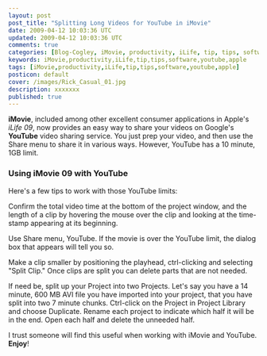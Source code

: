 ```yaml
---           
layout: post
post_title: "Splitting Long Videos for YouTube in iMovie"
date: 2009-04-12 10:03:36 UTC
updated: 2009-04-12 10:03:36 UTC
comments: true
categories: [Blog-Cogley, iMovie, productivity, iLife, tip, tips, software, youtube, apple]
keywords: iMovie,productivity,iLife,tip,tips,software,youtube,apple
tags: [iMovie,productivity,iLife,tip,tips,software,youtube,apple]
posticon: default
cover: /images/Rick_Casual_01.jpg
description: xxxxxxx
published: true
---
```

 

**iMovie**, included among other excellent consumer applications in Apple's _iLife 09_, now provides an easy way to share your videos on Google's **YouTube** video sharing service. You just prep your video, and then use the Share menu to share it in various ways. However, YouTube has a 10 minute, 1GB limit. 


### Using iMovie 09 with YouTube



Here's a few tips to work with those YouTube limits: 





Confirm the total video time at the bottom of the project window, and the length of a clip by hovering the mouse over the clip and looking at the time-stamp appearing at its beginning.


Use Share menu, YouTube. If the movie is over the YouTube limit, the dialog box that appears will tell you so.


Make a clip smaller by positioning the playhead, ctrl-clicking and selecting "Split Clip." Once clips are split you can delete parts that are not needed.


If need be, split up your Project into two Projects. Let's say you have a 14 minute, 600 MB AVI file you have imported into your project, that you have split into two 7 minute chunks. Ctrl-click on the Project in Project Library and choose Duplicate. Rename each project to indicate which half it will be in the end. Open each half and delete the unneeded half.





I trust someone will find this useful when working with iMovie and YouTube. **Enjoy**! 

